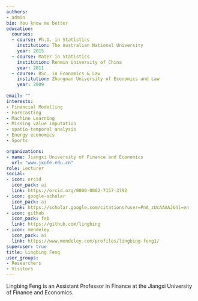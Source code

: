 ```yaml
---
authors:
- admin
bio: You know me better
education:
  courses:
  - course: Ph.D. in Statistics
    institution: The Australian National University
    year: 2015
  - course: Mater in Statistics 
    institution: Renmin University of China
    year: 2011
  - course: BSc. in Economics & Law 
    institution: Zhongnan University of Economics and Law
    year: 2009
  
email: ""
interests:
- Financial Modelling
- Forecasting
- Machine Learning 
- Missing value imputation
- spatio-temporal analysis
- Energy economics
- Sports

organizations:
- name: Jiangxi University of Finance and Economics
  url: "www.jxufe.edu.cn"
role: Lecturer
social:
- icon: orcid
  icon_pack: ai
  link: https://orcid.org/0000-0002-7157-3792
- icon: google-scholar
  icon_pack: ai
  link: https://scholar.google.com/citations?user=PnA_zUcAAAAJ&hl=en
- icon: github
  icon_pack: fab
  link: https://github.com/lingbing
- icon: mendeley
  icon_pack: ai
  link: https://www.mendeley.com/profiles/lingbing-feng1/
superuser: true
title: Lingbing Feng
user_groups:
- Researchers
- Visitors
---
```


Lingbing Feng is an Assistant Professor in Finance at the Jiangxi University of Finance and Economics. 
